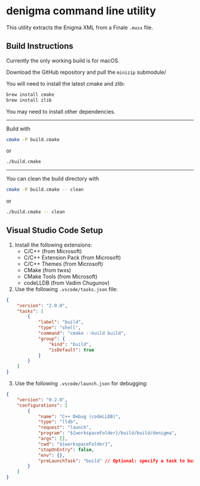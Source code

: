 # denigma command line utility

This utility extracts the Enigma XML from a Finale `.musx` file.

## Build Instructions

Currently the only working build is for macOS.

Download the GitHub repository and pull the `minizip` submodule/

You will need to install the latest cmake and zlib:

```bash
brew install cmake
brew install zlib
```

You may need to install other dependencies.

---

Build with

```bash
cmake -P build.cmake
```

or

```bash
./build.cmake
```
---

You can clean the build directory with

```bash
cmake -P build.cmake -- clean
```

or

```bash
./build.cmake -- clean
```

## Visual Studio Code Setup

1. Install the following extensions:
   - C/C++ (from Microsoft)
   - C/C++ Extension Pack (from Microsoft)
   - C/C++ Themes (from Microsoft)
   - CMake (from twxs)
   - CMake Tools (from Microsoft)
   - codeLLDB (from Vadim Chugunov)
2. Use the following `.vscode/tasks.json` file:

```json
{
    "version": "2.0.0",
    "tasks": [
        {
            "label": "build",
            "type": "shell",
            "command": "cmake --build build",
            "group": {
                "kind": "build",
                "isDefault": true
            }
        }
    ]
}
```

3. Use the following `.vscode/launch.json` for debugging:

```json
{
    "version": "0.2.0",
    "configurations": [
        {
            "name": "C++ Debug (codeLLDB)",
            "type": "lldb",
            "request": "launch",
            "program": "${workspaceFolder}/build/build/denigma",
            "args": [],
            "cwd": "${workspaceFolder}",
            "stopOnEntry": false,
            "env": {},
            "preLaunchTask": "build" // Optional: specify a task to build your program before debugging
        }
    ]
}
```
